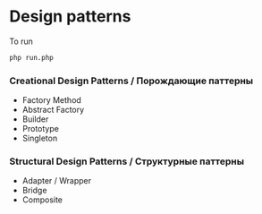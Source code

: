 # Design patterns
To run 
```bash
php run.php
```

### Creational Design Patterns / Порождающие паттерны 
- Factory Method   
- Abstract Factory   
- Builder
- Prototype
- Singleton

### Structural Design Patterns / Структурные паттерны
- Adapter / Wrapper
- Bridge
- Composite

